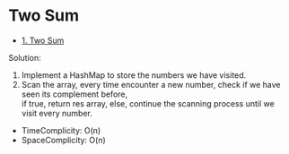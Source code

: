 # Two Sum

- [1. Two Sum](https://leetcode.com/problems/two-sum/)




Solution: 
1. Implement a HashMap to store the numbers we have visited.
2. Scan the array, every time encounter a new number, check if we have seen its complement before,  <br>
if true, return res array, else, continue the scanning process until we visit every number.

- TimeComplicity: O(n)
- SpaceComplicity: O(n)
